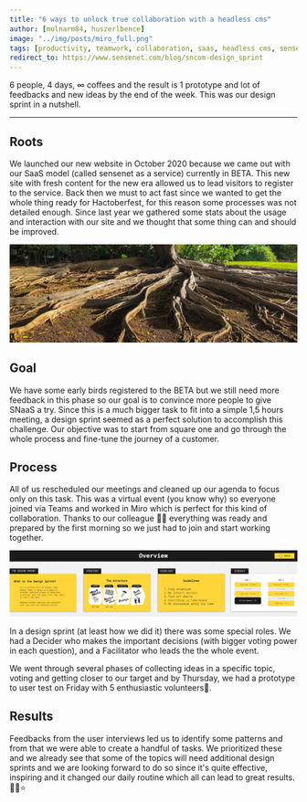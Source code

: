 ```yaml
---
title: "6 ways to unlock true collaboration with a headless cms"
author: [molnarm84, huszerlbence]
image: "../img/posts/miro_full.png"
tags: [productivity, teamwork, collaboration, saas, headless cms, sensenet]
redirect_to: https://www.sensenet.com/blog/sncom-design_sprint
---
```


6 people, 4 days, ∞ coffees and the result is 1 prototype and lot of feedbacks and new ideas by the end of the week. This was our design sprint in a nutshell.

---

## Roots

We launched our new website in October 2020 because we came out with our SaaS model (called sensenet as a service) currently in BETA. This new site with fresh content for the new era allowed us to lead visitors to register to the service. Back then we must to act fast since we wanted to get the whole thing ready for Hactoberfest, for this reason some processes was not detailed enough. Since last year we gathered some stats about the usage and interaction with our site and we thought that some thing can and should be improved.

<p align="center">
<img src="/img/posts/designsprint_roots.jpg" alt="tree roots">
</p>

## Goal

We have some early birds registered to the BETA but we still need more feedback in this phase so our goal is to convince more people to give SNaaS a try. Since this is a much bigger task to fit into a simple 1,5 hours meeting, a design sprint seemed as a perfect solution to accomplish this challenge. Our objective was to start from square one and go through the whole process and fine-tune the journey of a customer.

## Process

All of us rescheduled our meetings and cleaned up our agenda to focus only on this task. This was a virtual event (you know why) so everyone joined via Teams and worked in Miro which is perfect for this kind of collaboration. Thanks to our colleague 👏🏼 everything was ready and prepared by the first morning so we just had to join and start working together.

<p align="center">
<img src="/img/posts/miro_guideline.png" alt="miro board overview">
</p>

In a design sprint (at least how we did it) there was some special roles. We had a Decider who makes the important decisions (with bigger voting power in each question), and a Facilitator who leads the the whole event.

We went through several phases of collecting ideas in a specific topic, voting and getting closer to our target and by Thursday, we had a prototype to user test on Friday with 5 enthusiastic volunteers👏.

## Results

Feedbacks from the user interviews led us to identify some patterns and from that we were able to create a handful of tasks. We prioritized these and we already see that some of the topics will need additional design sprints and we are looking forward to do so since it's quite effective, inspiring and it changed our daily routine which all can lead to great results.🥳🎈⭐
